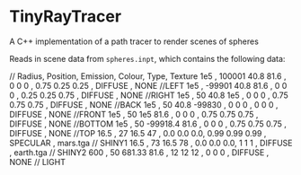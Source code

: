 # TinyRayTracer
A C++ implementation of a path tracer to render scenes of spheres

Reads in scene data from `spheres.inpt`, which contains the following data:

// Radius, Position, Emission, Colour, Type, Texture
1e5  , 100001 40.8 81.6 , 0 0 0 , 0.75 0.25 0.25 , DIFFUSE , NONE //LEFT
1e5  , -99901 40.8 81.6 , 0 0 0 , 0.25 0.25 0.75 , DIFFUSE , NONE //RIGHT
1e5  , 50 40.8 1e5      , 0 0 0 , 0.75 0.75 0.75 , DIFFUSE , NONE //BACK
1e5  , 50 40.8 -99830   , 0 0 0 , 0 0 0          , DIFFUSE , NONE //FRONT
1e5  , 50 1e5 81.6      , 0 0 0 , 0.75 0.75 0.75 , DIFFUSE , NONE //BOTTOM
1e5  , 50 -99918.4 81.6  , 0 0 0 , 0.75 0.75 0.75 , DIFFUSE , NONE //TOP
16.5 , 27 16.5 47       , 0.0 0.0 0.0, 0.99 0.99 0.99 , SPECULAR , mars.tga // SHINY1
16.5 , 73 16.5 78       , 0.0 0.0 0.0, 1 1 1 , DIFFUSE , earth.tga // SHINY2
600  , 50 681.33 81.6   , 12  12  12 , 0 0 0 , DIFFUSE , NONE // LIGHT
